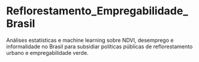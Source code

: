 # Reflorestamento_Empregabilidade_Brasil
Análises estatísticas e machine learning sobre NDVI, desemprego e informalidade no Brasil para subsidiar políticas públicas de reflorestamento urbano e empregabilidade verde.

